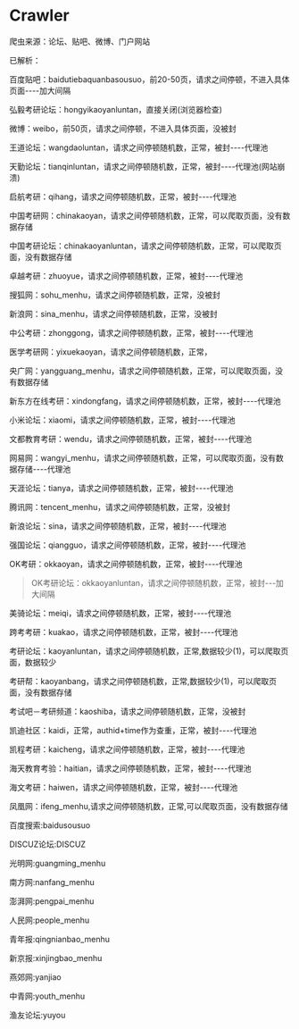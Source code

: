 # Crawler
爬虫来源：论坛、贴吧、微博、门户网站

已解析：

百度贴吧：baidutiebaquanbasousuo，前20-50页，请求之间停顿，不进入具体页面----加大间隔

弘毅考研论坛：hongyikaoyanluntan，直接关闭(浏览器检查)

微博：weibo，前50页，请求之间停顿，不进入具体页面，没被封

王道论坛：wangdaoluntan，请求之间停顿随机数，正常，被封----代理池

天勤论坛：tianqinluntan，请求之间停顿随机数，正常，被封----代理池(网站崩溃)

启航考研：qihang，请求之间停顿随机数，正常，被封----代理池

中国考研网：chinakaoyan，请求之间停顿随机数，正常，可以爬取页面，没有数据存储

中国考研论坛：chinakaoyanluntan，请求之间停顿随机数，正常，可以爬取页面，没有数据存储

卓越考研：zhuoyue，请求之间停顿随机数，正常，被封----代理池

搜狐网：sohu_menhu，请求之间停顿随机数，正常，没被封

新浪网：sina_menhu，请求之间停顿随机数，正常，没被封

中公考研：zhonggong，请求之间停顿随机数，正常，被封----代理池

医学考研网：yixuekaoyan，请求之间停顿随机数，正常，

央广网：yangguang_menhu，请求之间停顿随机数，正常，可以爬取页面，没有数据存储

新东方在线考研：xindongfang，请求之间停顿随机数，正常，被封----代理池

小米论坛：xiaomi，请求之间停顿随机数，正常，被封----代理池

文都教育考研：wendu，请求之间停顿随机数，正常，被封----代理池

网易网：wangyi_menhu，请求之间停顿随机数，正常，可以爬取页面，没有数据存储----代理池

天涯论坛：tianya，请求之间停顿随机数，正常，被封----代理池

腾讯网：tencent_menhu，请求之间停顿随机数，正常，没被封

新浪论坛：sina，请求之间停顿随机数，正常，被封----代理池

强国论坛：qiangguo，请求之间停顿随机数，正常，被封----代理池

OK考研：okkaoyan，请求之间停顿随机数，正常，被封----代理池
>OK考研论坛：okkaoyanluntan，请求之间停顿随机数，正常，被封---加大间隔

美骑论坛：meiqi，请求之间停顿随机数，正常，被封----代理池

跨考考研：kuakao，请求之间停顿随机数，正常，被封----代理池

考研论坛：kaoyanluntan，请求之间停顿随机数，正常,数据较少(1)，可以爬取页面，数据较少

考研帮：kaoyanbang，请求之间停顿随机数，正常,数据较少(1)，可以爬取页面，没有数据存储

考试吧－考研频道：kaoshiba，请求之间停顿随机数，正常，没被封

凯迪社区：kaidi，正常，authid+time作为查重，正常，被封----代理池

凯程考研：kaicheng，请求之间停顿随机数，正常，被封----代理池

海天教育考验：haitian，请求之间停顿随机数，正常，被封----代理池

海文考研：haiwen，请求之间停顿随机数，正常，被封----代理池

凤凰网：ifeng_menhu,请求之间停顿随机数，正常,可以爬取页面，没有数据存储

百度搜索:baidusousuo

DISCUZ论坛:DISCUZ

光明网:guangming_menhu

南方网:nanfang_menhu

澎湃网:pengpai_menhu

人民网:people_menhu

青年报:qingnianbao_menhu

新京报:xinjingbao_menhu

燕郊网:yanjiao

中青网:youth_menhu

渔友论坛:yuyou


